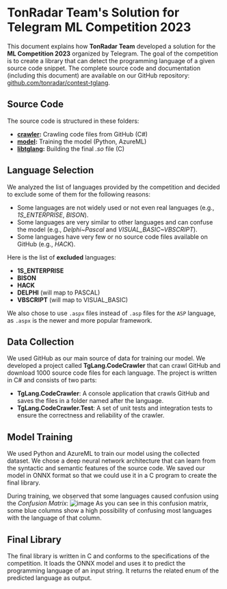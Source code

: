 # TonRadar Team's Solution for Telegram ML Competition 2023
This document explains how **TonRadar Team** developed a solution for the **ML Competition 2023** organized by Telegram. The goal of the competition is to create a library that can detect the programming language of a given source code snippet. The complete source code and documentation (including this document) are available on our GitHub repository: [github.com/tonradar/contest-tglang](^1^).

## Source Code
The source code is structured in these folders:
 - **[crawler](https://github.com/tonradar/contest-tglang/tree/main/src/crawler):** Crawling code files from GitHub (C#)
 - **[model](https://github.com/tonradar/contest-tglang/tree/main/src/model):** Training the model (Python, AzureML)
 - **[libtglang](https://github.com/tonradar/contest-tglang/tree/main/src/libtglang):** Building the final *.so* file (C)

## Language Selection
We analyzed the list of languages provided by the competition and decided to exclude some of them for the following reasons:
 - Some languages are not widely used or not even real languages (e.g., *1S_ENTERPRISE*, *BISON*).
 - Some languages are very similar to other languages and can confuse the model (e.g., *Delphi~Pascal* and *VISUAL_BASIC~VBSCRIPT*).
 - Some languages have very few or no source code files available on GitHub (e.g., *HACK*).

 Here is the list of **excluded** languages:
 - **1S_ENTERPRISE**
 - **BISON**
 - **HACK**
 - **DELPHI** (will map to PASCAL)
 - **VBSCRIPT** (will map to VISUAL_BASIC)
  
We also chose to use `.aspx` files instead of `.asp` files for the `ASP` language, as `.aspx` is the newer and more popular framework.

 ## Data Collection
We used GitHub as our main source of data for training our model. We developed a project called **TgLang.CodeCrawler** that can crawl GitHub and download 1000 source code files for each language. The project is written in C# and consists of two parts:
  - **TgLang.CodeCrawler**: A console application that crawls GitHub and saves the files in a folder named after the language.
  - **TgLang.CodeCrawler.Test**: A set of unit tests and integration tests to ensure the correctness and reliability of the crawler.

  ## Model Training
We used Python and AzureML to train our model using the collected dataset. We chose a deep neural network architecture that can learn from the syntactic and semantic features of the source code. We saved our model in ONNX format so that we could use it in a C program to create the final library.

During training, we observed that some languages caused confusion using the *Confusion Matrix*:
![image](https://github.com/tonradar/contest-tglang/assets/5070766/637f00f6-9378-402e-9d19-b668ce7fc031)
As you can see in this confusion matrix, some blue columns show a high possibility of confusing most languages with the language of that column.

## Final Library
The final library is written in C and conforms to the specifications of the competition. It loads the ONNX model and uses it to predict the programming language of an input string. It returns the related enum of the predicted language as output.

